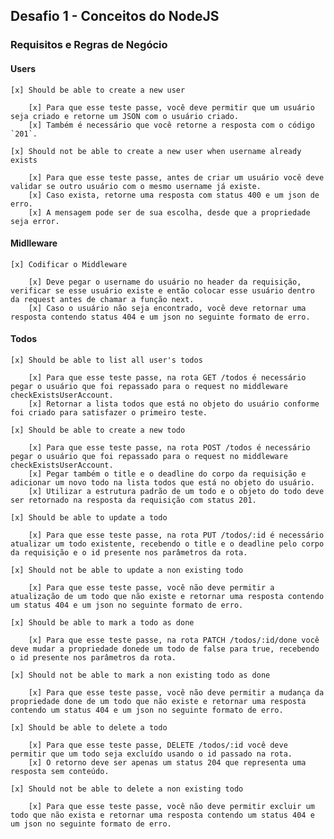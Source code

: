 ## Desafio 1 - Conceitos do NodeJS

### Requisitos e Regras de Negócio

#### Users

    [x] Should be able to create a new user

        [x] Para que esse teste passe, você deve permitir que um usuário seja criado e retorne um JSON com o usuário criado.
        [x] Também é necessário que você retorne a resposta com o código `201`.

    [x] Should not be able to create a new user when username already exists

        [x] Para que esse teste passe, antes de criar um usuário você deve validar se outro usuário com o mesmo username já existe.
        [x] Caso exista, retorne uma resposta com status 400 e um json de erro.
        [x] A mensagem pode ser de sua escolha, desde que a propriedade seja error.
        
#### Midlleware

    [x] Codificar o Middleware

        [x] Deve pegar o username do usuário no header da requisição, verificar se esse usuário existe e então colocar esse usuário dentro da request antes de chamar a função next.
        [x] Caso o usuário não seja encontrado, você deve retornar uma resposta contendo status 404 e um json no seguinte formato de erro.

#### Todos

    [x] Should be able to list all user's todos

        [x] Para que esse teste passe, na rota GET /todos é necessário pegar o usuário que foi repassado para o request no middleware checkExistsUserAccount.
        [x] Retornar a lista todos que está no objeto do usuário conforme foi criado para satisfazer o primeiro teste.
    
    [x] Should be able to create a new todo

        [x] Para que esse teste passe, na rota POST /todos é necessário pegar o usuário que foi repassado para o request no middleware checkExistsUserAccount.
        [x] Pegar também o title e o deadline do corpo da requisição e adicionar um novo todo na lista todos que está no objeto do usuário.
        [x] Utilizar a estrutura padrão de um todo e o objeto do todo deve ser retornado na resposta da requisição com status 201.

    [x] Should be able to update a todo

        [x] Para que esse teste passe, na rota PUT /todos/:id é necessário atualizar um todo existente, recebendo o title e o deadline pelo corpo da requisição e o id presente nos parâmetros da rota.

    [x] Should not be able to update a non existing todo

        [x] Para que esse teste passe, você não deve permitir a atualização de um todo que não existe e retornar uma resposta contendo um status 404 e um json no seguinte formato de erro.

    [x] Should be able to mark a todo as done

        [x] Para que esse teste passe, na rota PATCH /todos/:id/done você deve mudar a propriedade donede um todo de false para true, recebendo o id presente nos parâmetros da rota.

    [x] Should not be able to mark a non existing todo as done

        [x] Para que esse teste passe, você não deve permitir a mudança da propriedade done de um todo que não existe e retornar uma resposta contendo um status 404 e um json no seguinte formato de erro.

    [x] Should be able to delete a todo

        [x] Para que esse teste passe, DELETE /todos/:id você deve permitir que um todo seja excluído usando o id passado na rota. 
        [x] O retorno deve ser apenas um status 204 que representa uma resposta sem conteúdo.

    [x] Should not be able to delete a non existing todo

        [x] Para que esse teste passe, você não deve permitir excluir um todo que não exista e retornar uma resposta contendo um status 404 e um json no seguinte formato de erro.